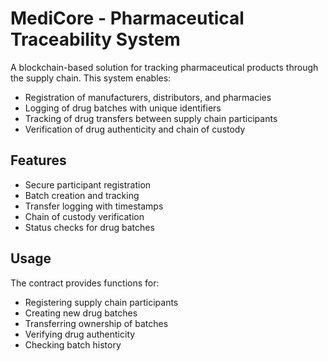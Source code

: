 # MediCore - Pharmaceutical Traceability System

A blockchain-based solution for tracking pharmaceutical products through the supply chain. This system enables:

- Registration of manufacturers, distributors, and pharmacies
- Logging of drug batches with unique identifiers
- Tracking of drug transfers between supply chain participants
- Verification of drug authenticity and chain of custody

## Features
- Secure participant registration
- Batch creation and tracking
- Transfer logging with timestamps
- Chain of custody verification
- Status checks for drug batches

## Usage
The contract provides functions for:
- Registering supply chain participants
- Creating new drug batches
- Transferring ownership of batches
- Verifying drug authenticity
- Checking batch history